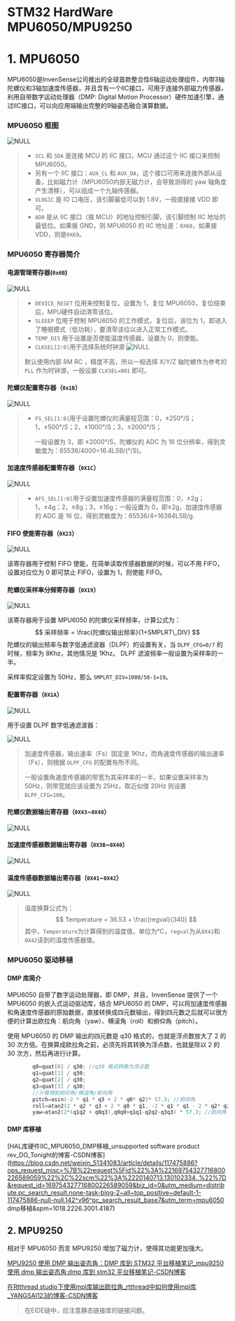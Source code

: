 # STM32 HardWare MPU6050/MPU9250

# 1. MPU6050

MPU6050是InvenSense公司推出的全球首款整合性6轴运动处理组件，内带3轴陀螺仪和3轴加速度传感器，并且含有一个IIC接口，可用于连接外部磁力传感器，利用自带数字运动处理器（DMP: Digital Motion Processor）硬件加速引擎，通过IIC接口，可以向应用端输出完整的9轴姿态融合演算数据。

### MPU6050 框图

![NULL](picture_1.jpg)

> - `SCL` 和 `SDA` 是连接 MCU 的 IIC 接口，MCU 通过这个 IIC 接口来控制 MPU6050。
> - 另有一个 IIC 接口：`AUX_CL` 和 `AUX_DA`，这个接口可用来连接外部从设备，比如磁力计（MPU6050内部无磁力计，会导致测得的 yaw 轴角度产生漂移），可以组成一个九轴传感器。
> - `VLOGIC` 是 IO 口电压，该引脚最低可以到 1.8V，一般直接接 VDD 即可。
> - `AD0` 是从 IIC 接口（接 MCU）的地址控制引脚，该引脚控制 IIC 地址的最低位。如果接 GND，则 MPU6050 的 IIC 地址是：`0X68`，如果接 VDD，则是`0X69`。

### MPU6050 寄存器简介

#### 电源管理寄存器(`0x6B`)

![NULL](picture_2.jpg)

> - `DEVICE_RESET` 位用来控制复位，设置为 1，复位 MPU6050，复位结束后，MPU硬件自动清零该位。
> - `SLEEEP` 位用于控制 MPU6050 的工作模式，复位后，该位为 1，即进入了睡眠模式（低功耗），要清零该位以进入正常工作模式。
> - `TEMP_DIS` 用于设置是否使能温度传感器，设置为 0，则使能。
> - `CLKSEL[2:0]`用于选择系统时钟源
>   ![NULL](picture_3.jpg)
>
> 默认使用内部 8M RC ，精度不高，所以一般选择 X/Y/Z 轴陀螺作为参考的 `PLL` 作为时钟源，一般设置 `CLKSEL=001` 即可。

#### 陀螺仪配置寄存器（`0x1B`）

![NULL](picture_4.jpg)

> - `FS_SEL[1:0]`用于设置陀螺仪的满量程范围：0，±250°/S；1，±500°/S；2，±1000°/S；3，±2000°/S；
>
>   一般设置为 3，即 ±2000°/S，陀螺仪的 ADC 为 16 位分辨率，得到灵敏度为：65536/4000=16.4LSB/(°/S)。

#### 加速度传感器配置寄存器（`0X1C`）

![NULL](picture_5.jpg)

> - `AFS_SEL[1:0]`用于设置加速度传感器的满量程范围：0，±2g；1，±4g；2，±8g；3，±16g；一般设置为 0，即±2g，加速度传感器的 ADC 是 16 位，得到灵敏度为：65536/4=16384LSB/g.

#### FIFO 使能寄存器（`0X23`）

![NULL](picture_6.jpg)

该寄存器用于控制 FIFO 使能，在简单读取传感器数据的时候，可以不用 FIFO，设置对应位为 0 即可禁止 FIFO，设置为 1，则使能 FIFO。

#### 陀螺仪采样率分频寄存器（`0X19`）

![NULL](picture_7.jpg)

该寄存器用于设置 MPU6050 的陀螺仪采样频率，计算公式为：
$$
采样频率 = \frac{陀螺仪输出频率}{1+SMPLRT\_DIV}
$$
陀螺仪的输出频率与数字低通滤波器（DLPF）的设置有关，当 `DLPF_CFG=0/7` 的时候，频率为 8Khz，其他情况是 1Khz。 DLPF 滤波频率一般设置为采样率的一半。

采样率假定设置为 50Hz，那么 `SMPLRT_DIV=1000/50-1=19`。                       

#### 配置寄存器（`0X1A`）

![NULL](picture_8.jpg)

用于设置 DLPF 数字低通滤波器：

![NULL](picture_9.jpg)

> 加速度传感器，输出速率（Fs）固定是 1Khz，而角速度传感器的输出速率（Fs），则根据 `DLPF_CFG` 的配置有所不同。
>
> 一般设置角速度传感器的带宽为其采样率的一半，如果设置采样率为 50Hz，则带宽就应该设置为 25Hz，取近似值 20Hz 则设置 `DLPF_CFG=100`。

#### 陀螺仪数据输出寄存器（`0X43`~`0X48`）

![NULL](picture_10.jpg)

#### 加速度传感器数据输出寄存器（`0X3B`~`0X40`）

![NULL](picture_11.jpg)

#### 温度传感器数据输出寄存器（`0X41`~`0X42`）

![NULL](picture_12.jpg)

> 温度换算公式为：
> $$
> Temperature = 36.53 + \frac{regval}{340}
> $$
> 其中，`Temperature`为计算得到的温度值，单位为$℃$，`regval`为从`0X41`和`0X42`读到的温度传感器值。

### MPU6050 驱动移植

#### DMP 库简介

MPU6050 自带了数字运动处理器，即 DMP，并且，InvenSense 提供了一个 MPU6050 的嵌入式运动驱动库，结合 MPU6050 的 DMP，可以将加速度传感器和角速度传感器的原始数据，直接转换成四元数输出，得到四元数之后就可以很方便的计算出欧拉角：航向角（yaw）、横滚角（roll）和俯仰角（pitch）。

使用 MPU6050 的 DMP 输出的四元数是 q30 格式的，也就是浮点数放大了 2 的 30 次方倍。在换算成欧拉角之前，必须先将其转换为浮点数，也就是除以 2 的 30 次方，然后再进行计算。

```c
        q0=quat[0] / q30; //q30 格式转换为浮点数
        q1=quat[1] / q30;
        q2=quat[2] / q30;
        q3=quat[3] / q30;
        //计算得到俯仰角/横滚角/航向角
        pitch=asin(-2 * q1 * q3 + 2 * q0* q2)* 57.3; //俯仰角
        roll=atan2(2 * q2 * q3 + 2 * q0 * q1, -2 * q1 * q1 - 2 * q2* q2 + 1)* 57.3; //横滚角
        yaw=atan2(2*(q1q2 + q0q3),q0q0+q1q1-q2q2-q3q3) * 57.3; //航向角
```

#### DMP 库移植

[HAL库硬件IIC_MPU6050_DMP移植_unsupported software product rev_DO_Tonight的博客-CSDN博客](https://blog.csdn.net/weixin_51341083/article/details/117475886?ops_request_misc=%7B%22request%5Fid%22%3A%22169754327716800226589059%22%2C%22scm%22%3A%2220140713.130102334..%22%7D&request_id=169754327716800226589059&biz_id=0&utm_medium=distribute.pc_search_result.none-task-blog-2~all~top_positive~default-1-117475886-null-null.142^v96^pc_search_result_base7&utm_term=mpu6050 dmp移植&spm=1018.2226.3001.4187)

## 2. MPU9250

相对于 MPU6050 而言 MPU9250 增加了磁力计，使得其功能更加强大。

[MPU9250 使用 DMP 输出姿态角：DMP 库到 STM32 平台移植笔记_mpu9250 使用 dmp 输出姿态角:dmp 库到 stm32 平台移植笔记-CSDN博客](https://blog.csdn.net/qq_17351161/article/details/107669816?ops_request_misc=%7B%22request%5Fid%22%3A%22169754349016800184199329%22%2C%22scm%22%3A%2220140713.130102334.pc%5Fall.%22%7D&request_id=169754349016800184199329&biz_id=0&utm_medium=distribute.pc_search_result.none-task-blog-2~all~first_rank_ecpm_v1~hot_rank-2-107669816-null-null.142^v96^pc_search_result_base7&utm_term=MPU9250&spm=1018.2226.3001.4187)

[在Rtthread studio下使用mpl库输出欧拉角_rtthread中如何使用mpl库_YANGSAI123的博客-CSDN博客](https://blog.csdn.net/YANGSAI123/article/details/113970800?ops_request_misc=%7B%22request%5Fid%22%3A%22169754749716800222845073%22%2C%22scm%22%3A%2220140713.130102334..%22%7D&request_id=169754749716800222845073&biz_id=0&utm_medium=distribute.pc_search_result.none-task-blog-2~all~sobaiduend~default-1-113970800-null-null.142^v96^pc_search_result_base7&utm_term=inv_enable_fast_nomot&spm=1018.2226.3001.4187)

> 在EIDE链中，应注意静态链接库的链接问题。
